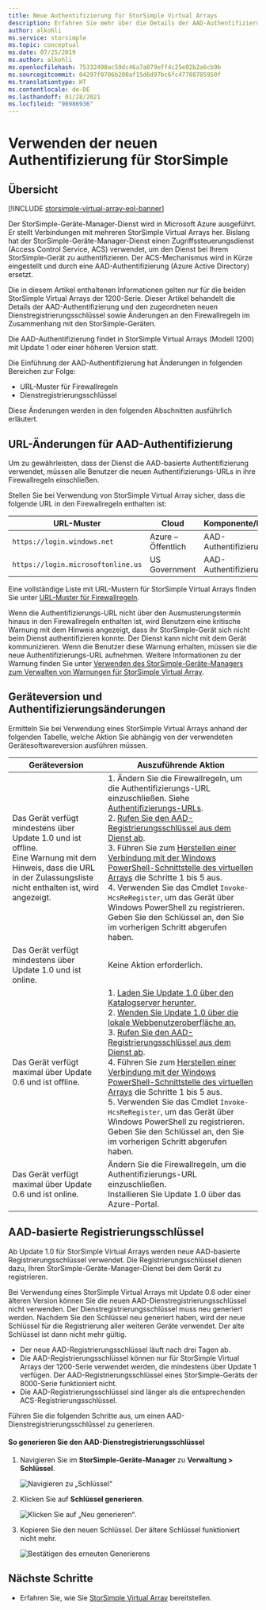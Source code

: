 ```yaml
---
title: Neue Authentifizierung für StorSimple Virtual Arrays
description: Erfahren Sie mehr über die Details der AAD-Authentifizierung, den zugeordneten neuen Dienstregistrierungsschlüssel und Änderungen an den Firewallregeln im Zusammenhang mit den StorSimple-Geräten.
author: alkohli
ms.service: storsimple
ms.topic: conceptual
ms.date: 07/25/2019
ms.author: alkohli
ms.openlocfilehash: 75332498ac59dc46a7a079eff4c25e02b2a6cb9b
ms.sourcegitcommit: 04297f0706b200af15d6d97bc6fc47788785950f
ms.translationtype: HT
ms.contentlocale: de-DE
ms.lasthandoff: 01/28/2021
ms.locfileid: "98986936"
---
```

# <a name="use-the-new-authentication-for-your-storsimple"></a>Verwenden der neuen Authentifizierung für StorSimple

## <a name="overview"></a>Übersicht

[!INCLUDE [storsimple-virtual-array-eol-banner](../../includes/storsimple-virtual-array-eol-banner.md)]

Der StorSimple-Geräte-Manager-Dienst wird in Microsoft Azure ausgeführt. Er stellt Verbindungen mit mehreren StorSimple Virtual Arrays her. Bislang hat der StorSimple-Geräte-Manager-Dienst einen Zugriffssteuerungsdienst (Access Control Service, ACS) verwendet, um den Dienst bei Ihrem StorSimple-Gerät zu authentifizieren. Der ACS-Mechanismus wird in Kürze eingestellt und durch eine AAD-Authentifizierung (Azure Active Directory) ersetzt.

Die in diesem Artikel enthaltenen Informationen gelten nur für die beiden StorSimple Virtual Arrays der 1200-Serie. Dieser Artikel behandelt die Details der AAD-Authentifizierung und den zugeordneten neuen Dienstregistrierungsschlüssel sowie Änderungen an den Firewallregeln im Zusammenhang mit den StorSimple-Geräten.

Die AAD-Authentifizierung findet in StorSimple Virtual Arrays (Modell 1200) mit Update 1 oder einer höheren Version statt.

Die Einführung der AAD-Authentifizierung hat Änderungen in folgenden Bereichen zur Folge:

- URL-Muster für Firewallregeln
- Dienstregistrierungsschlüssel

Diese Änderungen werden in den folgenden Abschnitten ausführlich erläutert.

## <a name="url-changes-for-aad-authentication"></a>URL-Änderungen für AAD-Authentifizierung

Um zu gewährleisten, dass der Dienst die AAD-basierte Authentifizierung verwendet, müssen alle Benutzer die neuen Authentifizierungs-URLs in ihre Firewallregeln einschließen.

Stellen Sie bei Verwendung von StorSimple Virtual Array sicher, dass die folgende URL in den Firewallregeln enthalten ist:

| URL-Muster                         | Cloud | Komponente/Funktionalität         |
|------------------------------------|-------|---------------------------------|
| `https://login.windows.net`        | Azure – Öffentlich |AAD-Authentifizierungsdienst      |
| `https://login.microsoftonline.us` | US Government |AAD-Authentifizierungsdienst      |

Eine vollständige Liste mit URL-Mustern für StorSimple Virtual Arrays finden Sie unter [URL-Muster für Firewallregeln](storsimple-ova-system-requirements.md#url-patterns-for-firewall-rules).

Wenn die Authentifizierungs-URL nicht über den Ausmusterungstermin hinaus in den Firewallregeln enthalten ist, wird Benutzern eine kritische Warnung mit dem Hinweis angezeigt, dass ihr StorSimple-Gerät sich nicht beim Dienst authentifizieren konnte. Der Dienst kann nicht mit dem Gerät kommunizieren. Wenn die Benutzer diese Warnung erhalten, müssen sie die neue Authentifizierungs-URL aufnehmen. Weitere Informationen zu der Warnung finden Sie unter [Verwenden des StorSimple-Geräte-Managers zum Verwalten von Warnungen für StorSimple Virtual Array](storsimple-virtual-array-manage-alerts.md#networking-alerts).

## <a name="device-version-and-authentication-changes"></a>Geräteversion und Authentifizierungsänderungen

Ermitteln Sie bei Verwendung eines StorSimple Virtual Arrays anhand der folgenden Tabelle, welche Aktion Sie abhängig von der verwendeten Gerätesoftwareversion ausführen müssen.

| Geräteversion  | Auszuführende Aktion                                    |
|----------------------------|--------------------------------------------------------------|
| Das Gerät verfügt mindestens über Update 1.0 und ist offline. <br> Eine Warnung mit dem Hinweis, dass die URL in der Zulassungsliste nicht enthalten ist, wird angezeigt.| 1. Ändern Sie die Firewallregeln, um die Authentifizierungs-URL einzuschließen. Siehe [Authentifizierungs-URLs](#url-changes-for-aad-authentication). <br> 2. [Rufen Sie den AAD-Registrierungsschlüssel aus dem Dienst ab](#aad-based-registration-keys). <br> 3. Führen Sie zum [Herstellen einer Verbindung mit der Windows PowerShell-Schnittstelle des virtuellen Arrays](storsimple-virtual-array-deploy2-provision-hyperv.md#step-2-provision-a-virtual-array-in-hypervisor) die Schritte 1 bis 5 aus.<br> 4. Verwenden Sie das Cmdlet `Invoke-HcsReRegister`, um das Gerät über Windows PowerShell zu registrieren. Geben Sie den Schlüssel an, den Sie im vorherigen Schritt abgerufen haben.|
| Das Gerät verfügt mindestens über Update 1.0 und ist online.| Keine Aktion erforderlich.                                       |
| Das Gerät verfügt maximal über Update 0.6 und ist offline. | 1. [Laden Sie Update 1.0 über den Katalogserver herunter.](storsimple-virtual-array-install-update-1.md#download-the-update-or-the-hotfix)<br>2. [Wenden Sie Update 1.0 über die lokale Webbenutzeroberfläche an.](storsimple-virtual-array-install-update-1.md#install-the-update-or-the-hotfix)<br>3. [Rufen Sie den AAD-Registrierungsschlüssel aus dem Dienst ab](#aad-based-registration-keys). <br>4. Führen Sie zum [Herstellen einer Verbindung mit der Windows PowerShell-Schnittstelle des virtuellen Arrays](storsimple-virtual-array-deploy2-provision-hyperv.md#step-2-provision-a-virtual-array-in-hypervisor) die Schritte 1 bis 5 aus.<br>5. Verwenden Sie das Cmdlet `Invoke-HcsReRegister`, um das Gerät über Windows PowerShell zu registrieren. Geben Sie den Schlüssel an, den Sie im vorherigen Schritt abgerufen haben.|
| Das Gerät verfügt maximal über Update 0.6 und ist online. | Ändern Sie die Firewallregeln, um die Authentifizierungs-URL einzuschließen.<br> Installieren Sie Update 1.0 über das Azure-Portal. |

## <a name="aad-based-registration-keys"></a>AAD-basierte Registrierungsschlüssel

Ab Update 1.0 für StorSimple Virtual Arrays werden neue AAD-basierte Registrierungsschlüssel verwendet. Die Registrierungsschlüssel dienen dazu, Ihren StorSimple-Geräte-Manager-Dienst bei dem Gerät zu registrieren.

Bei Verwendung eines StorSimple Virtual Arrays mit Update 0.6 oder einer älteren Version können Sie die neuen AAD-Dienstregistrierungsschlüssel nicht verwenden. Der Dienstregistrierungsschlüssel muss neu generiert werden. Nachdem Sie den Schlüssel neu generiert haben, wird der neue Schlüssel für die Registrierung aller weiteren Geräte verwendet. Der alte Schlüssel ist dann nicht mehr gültig.

- Der neue AAD-Registrierungsschlüssel läuft nach drei Tagen ab.
- Die AAD-Registrierungsschlüssel können nur für StorSimple Virtual Arrays der 1200-Serie verwendet werden, die mindestens über Update 1 verfügen. Der AAD-Registrierungsschlüssel eines StorSimple-Geräts der 8000-Serie funktioniert nicht.
- Die AAD-Registrierungsschlüssel sind länger als die entsprechenden ACS-Registrierungsschlüssel.

Führen Sie die folgenden Schritte aus, um einen AAD-Dienstregistrierungsschlüssel zu generieren.

#### <a name="to-generate-the-aad-service-registration-key"></a>So generieren Sie den AAD-Dienstregistrierungsschlüssel

1. Navigieren Sie im **StorSimple-Geräte-Manager** zu **Verwaltung &gt;** **Schlüssel**.
    
    ![Navigieren zu „Schlüssel“](./media/storsimple-virtual-array-aad-registration-key/aad-registration-key1.png)

2. Klicken Sie auf **Schlüssel generieren**.

    ![Klicken Sie auf „Neu generieren“.](./media/storsimple-virtual-array-aad-registration-key/aad-click-generate-registration-key.png)

3. Kopieren Sie den neuen Schlüssel. Der ältere Schlüssel funktioniert nicht mehr.

    ![Bestätigen des erneuten Generierens](./media/storsimple-virtual-array-aad-registration-key/aad-registration-key2.png)

## <a name="next-steps"></a>Nächste Schritte

* Erfahren Sie, wie Sie [StorSimple Virtual Array](storsimple-virtual-array-deploy1-portal-prep.md) bereitstellen.
